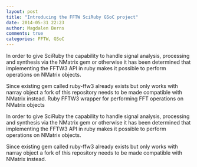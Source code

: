 ```yaml
---
layout: post
title: "Introducing the FFTW SciRuby GSoC project"
date: 2014-05-31 22:23
author: Magdalen Berns
comments: true
categories: FFTW, GSoC
---
```


In order to give SciRuby the capability to handle signal analysis, processing and synthesis via the NMatrix gem or otherwise it has been determined that implementing the FFTW3 API in ruby makes it possible to perform operations on NMatrix objects.

Since existing gem called ruby-ffw3 already exists but only works with narray object a fork of this repository needs to be made compatible with NMatrix instead. Ruby FFTW3 wrapper for performing FFT operations on NMatrix objects

In order to give SciRuby the capability to handle signal analysis, processing and synthesis via the NMatrix gem or otherwise it has been determined that implementing the FFTW3 API in ruby makes it possible to perform operations on NMatrix objects.

Since existing gem called ruby-ffw3 already exists but only works with narray object a fork of this repository needs to be made compatible with NMatrix instead.
